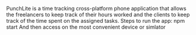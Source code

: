 PunchLite is a time tracking cross-platform phone application that allows the freelancers to keep track of their hours worked and the clients to keep track of the time spent on the assigned tasks.
Steps to run the app:
npm start
And then access on the most convenient device or simlator








 
